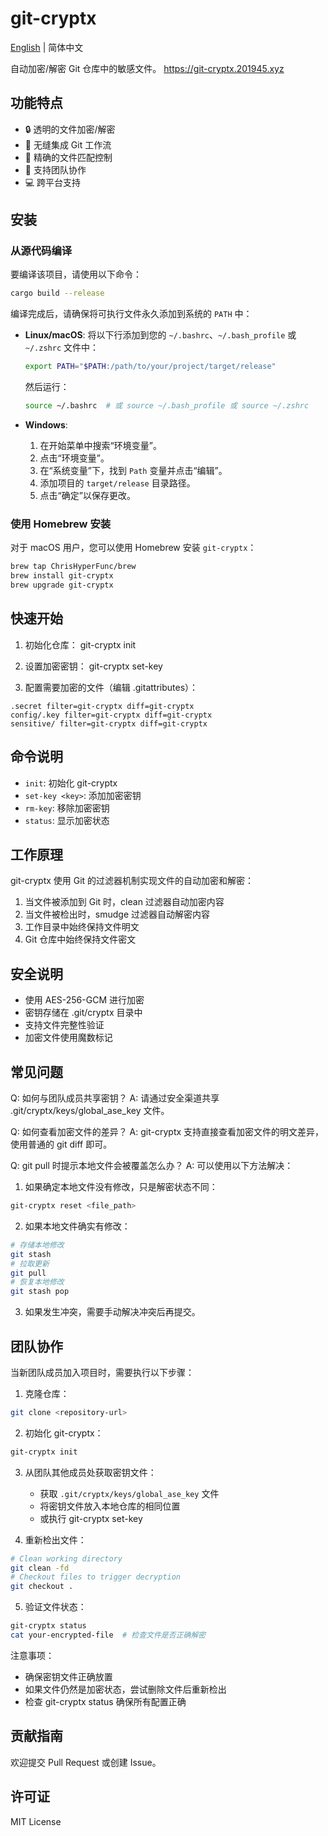 # git-cryptx

[English](README.md) | 简体中文

自动加密/解密 Git 仓库中的敏感文件。
https://git-cryptx.201945.xyz

## 功能特点

- 🔒 透明的文件加密/解密
- 🔄 无缝集成 Git 工作流
- 🎯 精确的文件匹配控制
- 👥 支持团队协作
- 💻 跨平台支持

## 安装

### 从源代码编译

要编译该项目，请使用以下命令：
```bash
cargo build --release
```

编译完成后，请确保将可执行文件永久添加到系统的 `PATH` 中：

- **Linux/macOS**:
  将以下行添加到您的 `~/.bashrc`、`~/.bash_profile` 或 `~/.zshrc` 文件中：
  ```bash
  export PATH="$PATH:/path/to/your/project/target/release"
  ```
  然后运行：
  ```bash
  source ~/.bashrc  # 或 source ~/.bash_profile 或 source ~/.zshrc
  ```

- **Windows**:
  1. 在开始菜单中搜索“环境变量”。
  2. 点击“环境变量”。
  3. 在“系统变量”下，找到 `Path` 变量并点击“编辑”。
  4. 添加项目的 `target/release` 目录路径。
  5. 点击“确定”以保存更改。

### 使用 Homebrew 安装

对于 macOS 用户，您可以使用 Homebrew 安装 `git-cryptx`：

```bash
brew tap ChrisHyperFunc/brew
brew install git-cryptx
brew upgrade git-cryptx
```

## 快速开始
1. 初始化仓库：
git-cryptx init

2. 设置加密密钥：
git-cryptx set-key <your-key>

3. 配置需要加密的文件（编辑 .gitattributes）：
```
.secret filter=git-cryptx diff=git-cryptx
config/.key filter=git-cryptx diff=git-cryptx
sensitive/ filter=git-cryptx diff=git-cryptx
```


## 命令说明

- `init`: 初始化 git-cryptx
- `set-key <key>`: 添加加密密钥
- `rm-key`: 移除加密密钥
- `status`: 显示加密状态

## 工作原理

git-cryptx 使用 Git 的过滤器机制实现文件的自动加密和解密：

1. 当文件被添加到 Git 时，clean 过滤器自动加密内容
2. 当文件被检出时，smudge 过滤器自动解密内容
3. 工作目录中始终保持文件明文
4. Git 仓库中始终保持文件密文

## 安全说明

- 使用 AES-256-GCM 进行加密
- 密钥存储在 .git/cryptx 目录中
- 支持文件完整性验证
- 加密文件使用魔数标记

## 常见问题

Q: 如何与团队成员共享密钥？
A: 请通过安全渠道共享 .git/cryptx/keys/global_ase_key 文件。

Q: 如何查看加密文件的差异？
A: git-cryptx 支持直接查看加密文件的明文差异，使用普通的 git diff 即可。

Q: git pull 时提示本地文件会被覆盖怎么办？
A: 可以使用以下方法解决：

1. 如果确定本地文件没有修改，只是解密状态不同：
```bash
git-cryptx reset <file_path>
```

2. 如果本地文件确实有修改：
```bash
# 存储本地修改
git stash
# 拉取更新
git pull
# 恢复本地修改
git stash pop
```

3. 如果发生冲突，需要手动解决冲突后再提交。

## 团队协作

当新团队成员加入项目时，需要执行以下步骤：

1. 克隆仓库：
```bash
git clone <repository-url>
```

2. 初始化 git-cryptx：
```bash
git-cryptx init
```

3. 从团队其他成员处获取密钥文件：
   - 获取 `.git/cryptx/keys/global_ase_key` 文件
   - 将密钥文件放入本地仓库的相同位置
   - 或执行 git-cryptx set-key <your-key>

4. 重新检出文件：
```bash
# Clean working directory
git clean -fd
# Checkout files to trigger decryption
git checkout .
```

5. 验证文件状态：
```bash
git-cryptx status
cat your-encrypted-file  # 检查文件是否正确解密
```

注意事项：
- 确保密钥文件正确放置
- 如果文件仍然是加密状态，尝试删除文件后重新检出
- 检查 git-cryptx status 确保所有配置正确

## 贡献指南

欢迎提交 Pull Request 或创建 Issue。

## 许可证

MIT License